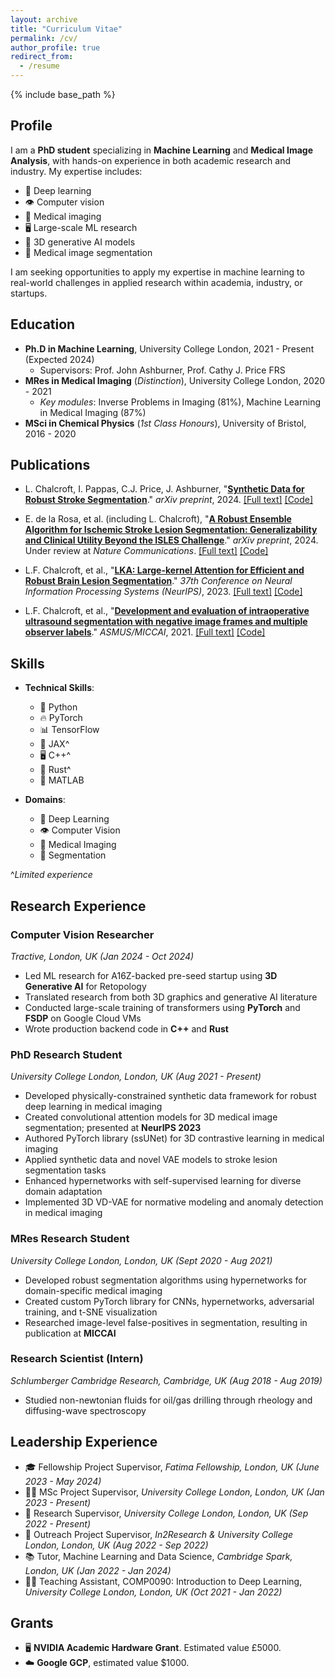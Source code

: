 ```yaml
---
layout: archive
title: "Curriculum Vitae"
permalink: /cv/
author_profile: true
redirect_from:
  - /resume
---
```


{% include base_path %}

## Profile

I am a **PhD student** specializing in **Machine Learning** and **Medical Image Analysis**, with hands-on experience in both academic research and industry. My expertise includes:

- 🧠 Deep learning
- 👁️ Computer vision
- 🏥 Medical imaging
- 🖥️ Large-scale ML research
- 🎨 3D generative AI models
- 🔬 Medical image segmentation

I am seeking opportunities to apply my expertise in machine learning to real-world challenges in applied research within academia, industry, or startups.

## Education

- **Ph.D in Machine Learning**, University College London, 2021 - Present (Expected 2024)
  - Supervisors: Prof. John Ashburner, Prof. Cathy J. Price FRS
- **MRes in Medical Imaging** (*Distinction*), University College London, 2020 - 2021
  - *Key modules*: Inverse Problems in Imaging (81%), Machine Learning in Medical Imaging (87%)
- **MSci in Chemical Physics** (*1st Class Honours*), University of Bristol, 2016 - 2020

## Publications

* L. Chalcroft, I. Pappas, C.J. Price, J. Ashburner, "**[Synthetic Data for Robust Stroke Segmentation](/publication/2024-synthetic-data-stroke-segmentation)**." *arXiv preprint*, 2024. [[Full text]](http://arxiv.org/abs/2404.01946v1) [[Code]](https://github.com/liamchalcroft/SynthStroke)

* E. de la Rosa, et al. (including L. Chalcroft), "**[A Robust Ensemble Algorithm for Ischemic Stroke Lesion Segmentation: Generalizability and Clinical Utility Beyond the ISLES Challenge](/publication/2024-robust-ensemble-ischemic-stroke-segmentation)**." *arXiv preprint*, 2024. Under review at *Nature Communications*. [[Full text]](https://arxiv.org/abs/2403.19425) [[Code]](https://github.com/Tabrisrei/ISLES22_Ensemble)

* L.F. Chalcroft, et al., "**[LKA: Large-kernel Attention for Efficient and Robust Brain Lesion Segmentation](/publication/2023-lka-brain-lesion-segmentation)**." *37th Conference on Neural Information Processing Systems (NeurIPS)*, 2023. [[Full text]](https://arxiv.org/pdf/2308.07251) [[Code]](https://github.com/liamchalcroft/MDUNet)

* L.F. Chalcroft, et al., "**[Development and evaluation of intraoperative ultrasound segmentation with negative image frames and multiple observer labels](/publication/2021-intraoperative-ultrasound-segmentation)**." *ASMUS/MICCAI*, 2021. [[Full text]](https://arxiv.org/pdf/2108.04114) [[Code]](https://github.com/liamchalcroft/RectAngle)

## Skills

- **Technical Skills**: 
  - 🐍 Python
  - 🔥 PyTorch
  - 📊 TensorFlow
  - 🧮 JAX^
  - 🖥️ C++^
  - 🦀 Rust^
  - 📐 MATLAB

- **Domains**: 
  - 🧠 Deep Learning
  - 👁️ Computer Vision
  - 🏥 Medical Imaging
  - 🎯 Segmentation

^*Limited experience*

## Research Experience

### Computer Vision Researcher
*Tractive, London, UK (Jan 2024 - Oct 2024)*

- Led ML research for A16Z-backed pre-seed startup using **3D Generative AI** for Retopology
- Translated research from both 3D graphics and generative AI literature
- Conducted large-scale training of transformers using **PyTorch** and **FSDP** on Google Cloud VMs
- Wrote production backend code in **C++** and **Rust**

### PhD Research Student
*University College London, London, UK (Aug 2021 - Present)*

- Developed physically-constrained synthetic data framework for robust deep learning in medical imaging
- Created convolutional attention models for 3D medical image segmentation; presented at **NeurIPS 2023**
- Authored PyTorch library (ssUNet) for 3D contrastive learning in medical imaging
- Applied synthetic data and novel VAE models to stroke lesion segmentation tasks
- Enhanced hypernetworks with self-supervised learning for diverse domain adaptation
- Implemented 3D VD-VAE for normative modeling and anomaly detection in medical imaging

### MRes Research Student
*University College London, London, UK (Sept 2020 - Aug 2021)*

- Developed robust segmentation algorithms using hypernetworks for domain-specific medical imaging
- Created custom PyTorch library for CNNs, hypernetworks, adversarial training, and t-SNE visualization
- Researched image-level false-positives in segmentation, resulting in publication at **MICCAI**

### Research Scientist (Intern)
*Schlumberger Cambridge Research, Cambridge, UK (Aug 2018 - Aug 2019)*

- Studied non-newtonian fluids for oil/gas drilling through rheology and diffusing-wave spectroscopy

## Leadership Experience

- 🎓 Fellowship Project Supervisor, *Fatima Fellowship, London, UK (June 2023 - May 2024)*
- 👨‍🏫 MSc Project Supervisor, *University College London, London, UK (Jan 2023 - Present)*
- 🔬 Research Supervisor, *University College London, London, UK (Sep 2022 - Present)*
- 🌟 Outreach Project Supervisor, *In2Research & University College London, London, UK (Aug 2022 - Sep 2022)*
- 📚 Tutor, Machine Learning and Data Science, *Cambridge Spark, London, UK (Jan 2022 - Jan 2024)*
- 👨‍🏫 Teaching Assistant, COMP0090: Introduction to Deep Learning, *University College London, London, UK (Oct 2021 - Jan 2022)*

## Grants

- 🖥️ **NVIDIA Academic Hardware Grant**. Estimated value £5000.
- ☁️ **Google GCP**, estimated value $1000.

<!-- Uncomment and add sections as needed
Talks
======
  <ul>{% for post in site.talks %}
    {% include archive-single-talk-cv.html %}
  {% endfor %}</ul>
  
Teaching
======
  <ul>{% for post in site.teaching %}
    {% include archive-single-cv.html %}
  {% endfor %}</ul>
  
Service and leadership
======
* 
-->
